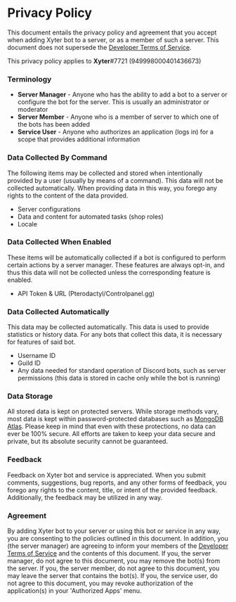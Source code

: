 # Privacy Policy

This document entails the privacy policy and agreement that you accept when adding Xyter bot to a server, or as a member of such a server. This document does not supersede the [Developer Terms of Service](https://discordapp.com/developers/docs/legal).

This privacy policy applies to **Xyter**#7721 (949998000401436673)




### Terminology
* **Server Manager** - Anyone who has the ability to add a bot to a server or configure the bot for the server. This is usually an administrator or moderator
* **Server Member** - Anyone who is a member of server to which one of the bots has been added
* **Service User** - Anyone who authorizes an application (logs in) for a scope that provides additional information



### Data Collected By Command
The following items may be collected and stored when intentionally provided by a user (usually by means of a command). This data will not be collected automatically. When providing data in this way, you forego any rights to the content of the data provided.
* Server configurations
* Data and content for automated tasks (shop roles)
* Locale



### Data Collected When Enabled
These items will be automatically collected if a bot is configured to perform certain actions by a server manager. These features are always opt-in, and thus this data will not be collected unless the corresponding feature is enabled.
* API Token & URL (Pterodactyl/Controlpanel.gg)




### Data Collected Automatically
This data may be collected automatically. This data is used to provide statistics or history data. For any bots that collect this data, it is necessary for features of said bot.
* Username ID
* Guild ID
* Any data needed for standard operation of Discord bots, such as server permissions (this data is stored in cache only while the bot is running)



### Data Storage
All stored data is kept on protected servers. While storage methods vary, most data is kept within password-protected databases such as [MongoDB Atlas](https://atlas.mongodb.com/). Please keep in mind that even with these protections, no data can ever be 100% secure. All efforts are taken to keep your data secure and private, but its absolute security cannot be guaranteed.



### Feedback
Feedback on Xyter bot and service is appreciated. When you submit comments, suggestions, bug reports, and any other forms of feedback, you forego any rights to the content, title, or intent of the provided feedback. Additionally, the feedback may be utilized in any way.



### Agreement
By adding Xyter bot to your server or using this bot or service in any way, you are consenting to the policies outlined in this document. In addition, you (the server manager) are agreeing to inform your members of the [Developer Terms of Service](https://discordapp.com/developers/docs/legal) and the contents of this document. If you, the server manager, do not agree to this document, you may remove the bot(s) from the server. If you, the server member, do not agree to this document, you may leave the server that contains the bot(s). If you, the service user, do not agree to this document, you may revoke authorization of the application(s) in your 'Authorized Apps' menu.
